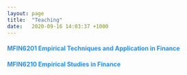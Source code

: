```yaml
---
layout: page
title:  "Teaching"
date:   2020-09-16 14:03:37 +1000
---
```


<h4 style="color:DodgerBlue">MFIN6201 Empirical Techniques and Application in Finance</h4>

<h4 style="color:DodgerBlue">MFIN6210 Empirical Studies in Finance </h4>

[jekyll-docs]: https://jekyllrb.com/docs/home
[jekyll-gh]:   https://github.com/jekyll/jekyll
[jekyll-talk]: https://talk.jekyllrb.com/
